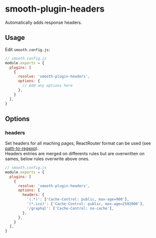 # smooth-plugin-headers

Automatically adds response headers.

## Usage

Edit `smooth.config.js`:

```js
// smooth.config.js
module.exports = {
  plugins: [
    {
      resolve: 'smooth-plugin-headers',
      options: {
        // Add any options here
      },
    }
  ],
}
```

## Options

### headers

Set headers for all maching pages, ReactRouter format can be used (see [path-to-regexp](https://www.npmjs.com/package/path-to-regexp)).  
Headers entries are merged on differents rules but are overwritten on sames, below rules overwrite above ones.

```js
// smooth.config.js
module.exports = {
  plugins: [
    {
      resolve: 'smooth-plugin-headers',
      options: {
        headers: {
          '(.*)': ['Cache-Control: public, max-age=900'],
          '(*.ico)': ['Cache-Control: public, max-age=2592000'],
          '/graphql': ['Cache-Control: no-cache'],
        },
      },
    }
  ],
}
```
